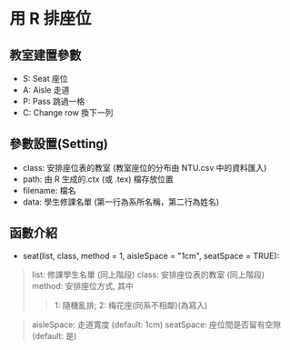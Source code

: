 # 用 R 排座位
## 教室建置參數
   * S: Seat 座位
   * A: Aisle 走道
   * P: Pass 跳過一格
   * C: Change row 換下一列
   
## 參數設置(Setting)
   * class: 安排座位表的教室 (教室座位的分布由 NTU.csv 中的資料匯入)
   * path: 由 R 生成的.ctx (或 .tex) 檔存放位置
   * filename: 檔名
   * data: 學生修課名單 (第一行為系所名稱，第二行為姓名)
   
## 函數介紹
   * seat(list, class, method = 1, aisleSpace = "1cm", seatSpace = TRUE):  
   > list: 修課學生名單 (同上階段)
   > class: 安排座位表的教室 (同上階段)
   > method: 安排座位方式, 其中 
   >> 1: 隨機亂排;
   >> 2: 梅花座(同系不相鄰)(為寫入)
   
   > aisleSpace: 走道寬度 (default: 1cm)
   > seatSpace: 座位間是否留有空隙 (default: 是)
